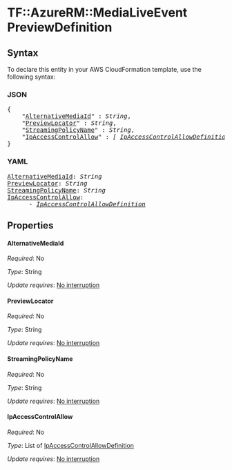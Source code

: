 # TF::AzureRM::MediaLiveEvent PreviewDefinition

## Syntax

To declare this entity in your AWS CloudFormation template, use the following syntax:

### JSON

<pre>
{
    "<a href="#alternativemediaid" title="AlternativeMediaId">AlternativeMediaId</a>" : <i>String</i>,
    "<a href="#previewlocator" title="PreviewLocator">PreviewLocator</a>" : <i>String</i>,
    "<a href="#streamingpolicyname" title="StreamingPolicyName">StreamingPolicyName</a>" : <i>String</i>,
    "<a href="#ipaccesscontrolallow" title="IpAccessControlAllow">IpAccessControlAllow</a>" : <i>[ <a href="ipaccesscontrolallowdefinition.md">IpAccessControlAllowDefinition</a>, ... ]</i>
}
</pre>

### YAML

<pre>
<a href="#alternativemediaid" title="AlternativeMediaId">AlternativeMediaId</a>: <i>String</i>
<a href="#previewlocator" title="PreviewLocator">PreviewLocator</a>: <i>String</i>
<a href="#streamingpolicyname" title="StreamingPolicyName">StreamingPolicyName</a>: <i>String</i>
<a href="#ipaccesscontrolallow" title="IpAccessControlAllow">IpAccessControlAllow</a>: <i>
      - <a href="ipaccesscontrolallowdefinition.md">IpAccessControlAllowDefinition</a></i>
</pre>

## Properties

#### AlternativeMediaId

_Required_: No

_Type_: String

_Update requires_: [No interruption](https://docs.aws.amazon.com/AWSCloudFormation/latest/UserGuide/using-cfn-updating-stacks-update-behaviors.html#update-no-interrupt)

#### PreviewLocator

_Required_: No

_Type_: String

_Update requires_: [No interruption](https://docs.aws.amazon.com/AWSCloudFormation/latest/UserGuide/using-cfn-updating-stacks-update-behaviors.html#update-no-interrupt)

#### StreamingPolicyName

_Required_: No

_Type_: String

_Update requires_: [No interruption](https://docs.aws.amazon.com/AWSCloudFormation/latest/UserGuide/using-cfn-updating-stacks-update-behaviors.html#update-no-interrupt)

#### IpAccessControlAllow

_Required_: No

_Type_: List of <a href="ipaccesscontrolallowdefinition.md">IpAccessControlAllowDefinition</a>

_Update requires_: [No interruption](https://docs.aws.amazon.com/AWSCloudFormation/latest/UserGuide/using-cfn-updating-stacks-update-behaviors.html#update-no-interrupt)

